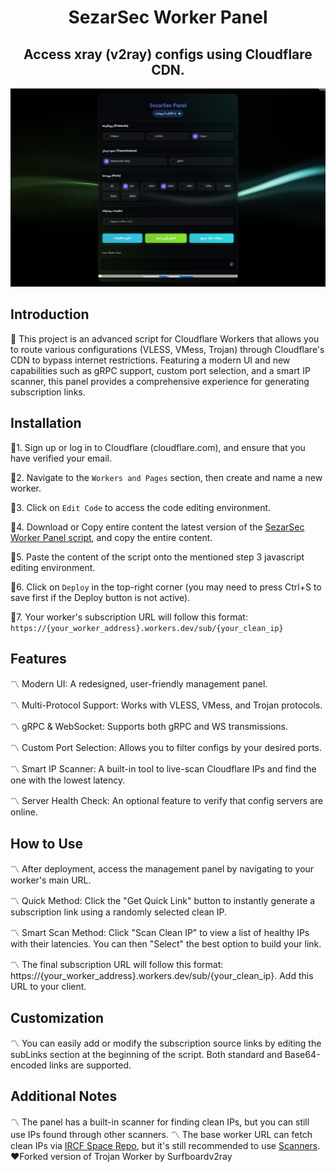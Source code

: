 <h1 align="center">
  SezarSec Worker Panel
</h1>

<h2 align="center">
Access xray (v2ray) configs using Cloudflare CDN.

</h2>

![Project Image](https://github.com/SezarSec/SezarSec-Worker-Panel/blob/main/assest/pic-new.png)


## Introduction
🛑 This project is an advanced script for Cloudflare Workers that allows you to route various configurations (VLESS, VMess, Trojan) through Cloudflare's CDN to bypass internet restrictions. Featuring a modern UI and new capabilities such as gRPC support, custom port selection, and a smart IP scanner, this panel provides a comprehensive experience for generating subscription links.

## Installation
🔻1. Sign up or log in to Cloudflare (cloudflare.com), and ensure that you have verified your email.

🔻2. Navigate to the `Workers and Pages` section, then create and name a new worker.

🔻3. Click on `Edit Code` to access the code editing environment.

🔻4. Download or Copy entire content the latest version of the [SezarSec Worker Panel script](https://github.com/SezarSec/SezarSec-Worker-Panel-/releases/tag/worker), and copy the entire content.

🔻5. Paste the content of the script onto the mentioned step 3 javascript editing environment.

🔻6. Click on `Deploy` in the top-right corner (you may need to press Ctrl+S to save first if the Deploy button is not active).

🔻7. Your worker's subscription URL will follow this format: `https://{your_worker_address}.workers.dev/sub/{your_clean_ip}`

## Features
〽️ Modern UI: A redesigned, user-friendly management panel.

〽️ Multi-Protocol Support: Works with VLESS, VMess, and Trojan protocols.

〽️ gRPC & WebSocket: Supports both gRPC and WS transmissions.

〽️ Custom Port Selection: Allows you to filter configs by your desired ports.

〽️ Smart IP Scanner: A built-in tool to live-scan Cloudflare IPs and find the one with the lowest latency.

〽️ Server Health Check: An optional feature to verify that config servers are online.

## How to Use
〽️ After deployment, access the management panel by navigating to your worker's main URL.

〽️ Quick Method: Click the "Get Quick Link" button to instantly generate a subscription link using a randomly selected clean IP.

〽️ Smart Scan Method: Click "Scan Clean IP" to view a list of healthy IPs with their latencies. You can then "Select" the best option to build your link.

〽️ The final subscription URL will follow this format: https://{your_worker_address}.workers.dev/sub/{your_clean_ip}. Add this URL to your client.

## Customization
〽️ You can easily add or modify the subscription source links by editing the subLinks section at the beginning of the script. Both standard and Base64-encoded links are supported.

## Additional Notes
〽️ The panel has a built-in scanner for finding clean IPs, but you can still use IPs found through other scanners.
〽️ The base worker URL can fetch clean IPs via [IRCF Space Repo](https://github.com/ircfspace/cf2dns/blob/master/list/ipv4.json), but it's still recommended to use [Scanners](https://ircf.space/scanner.html).
❤️Forked version of Trojan Worker by Surfboardv2ray




